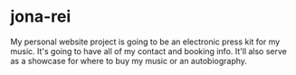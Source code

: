 # jona-rei
My personal website project is going to be an electronic press kit for my music. It's going to have all of my contact and booking info. It'll also serve as a showcase for where to buy my music or an autobiography.  
